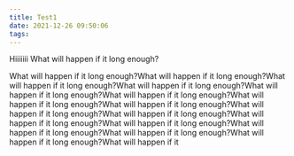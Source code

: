 ```yaml
---
title: Test1
date: 2021-12-26 09:50:06
tags:
---
```

Hiiiiiii
What will happen if it long enough?

<!-- more -->

What will happen if it long enough?What will happen if it long enough?What will happen if it long enough?What will happen if it long enough?What will happen if it long enough?What will happen if it long enough?What will happen if it long enough?What will happen if it long enough?What will happen if it long enough?What will happen if it long enough?What will happen if it long enough?What will happen if it long enough?What will happen if it long enough?What will happen if it long enough?What will happen if it long enough?What will happen if it